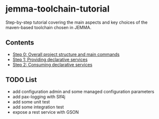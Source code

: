 # jemma-toolchain-tutorial

Step-by-step tutorial covering the main aspects and key choices of the maven-based toolchain chosen in JEMMA.

## Contents

- [Step 0: Overall project structure and main commands](../../wiki/Step-00)
- [Step 1: Providing declarative services](../../wiki/Step-01)
- [Step 2: Consuming declarative services](../../wiki/Step-02)


## TODO List

- add configuration admin and some managed configuration parameters
- add pax-logging with Slf4j
- add some unit test
- add some integration test
- expose a rest service with GSON




